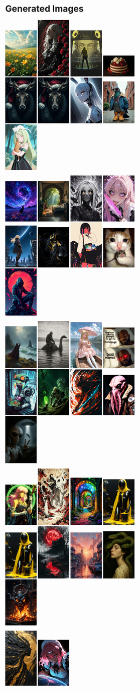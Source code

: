 # Generated Images



<img src="2025_10_02_01_thumb.webp" width="100"/> <img src="2025_10_02_02_thumb.webp" width="100"/> <img src="2025_10_02_03_thumb.webp" width="100"/> <img src="2025_10_02_04_thumb.webp" width="100"/> <img src="2025_10_02_05_thumb.webp" width="100"/> <img src="2025_10_02_06_thumb.webp" width="100"/> <img src="2025_10_02_07_thumb.webp" width="100"/> <img src="2025_10_02_08_thumb.webp" width="100"/> <img src="2025_10_02_09_thumb.webp" width="100"/>

<img src="2025_10_02_10_thumb.webp" width="100"/> <img src="2025_10_02_11_thumb.webp" width="100"/> <img src="2025_10_02_12_thumb.webp" width="100"/> <img src="2025_10_02_13_thumb.webp" width="100"/> <img src="2025_10_02_14_thumb.webp" width="100"/> <img src="2025_10_02_15_thumb.webp" width="100"/> <img src="2025_10_02_16_thumb.webp" width="100"/> <img src="2025_10_02_17_thumb.webp" width="100"/> <img src="2025_10_02_18_thumb.webp" width="100"/>

<img src="2025_10_02_19_thumb.webp" width="100"/> <img src="2025_10_02_20_thumb.webp" width="100"/> <img src="2025_10_02_21_thumb.webp" width="100"/> <img src="2025_10_02_22_thumb.webp" width="100"/> <img src="2025_10_02_23_thumb.webp" width="100"/> <img src="2025_10_02_24_thumb.webp" width="100"/> <img src="2025_10_02_25_thumb.webp" width="100"/> <img src="2025_10_02_26_thumb.webp" width="100"/> <img src="2025_10_02_27_thumb.webp" width="100"/>

<img src="2025_10_02_28_thumb.webp" width="100"/> <img src="2025_10_02_29_thumb.webp" width="100"/> <img src="2025_10_02_30_thumb.webp" width="100"/> <img src="2025_10_02_31_thumb.webp" width="100"/> <img src="2025_10_02_32_thumb.webp" width="100"/> <img src="2025_10_02_33_thumb.webp" width="100"/> <img src="2025_10_02_34_thumb.webp" width="100"/> <img src="2025_10_02_35_thumb.webp" width="100"/> <img src="2025_10_02_36_thumb.webp" width="100"/>

<img src="2025_10_02_37_thumb.webp" width="100"/> <img src="2025_10_02_38_thumb.webp" width="100"/>